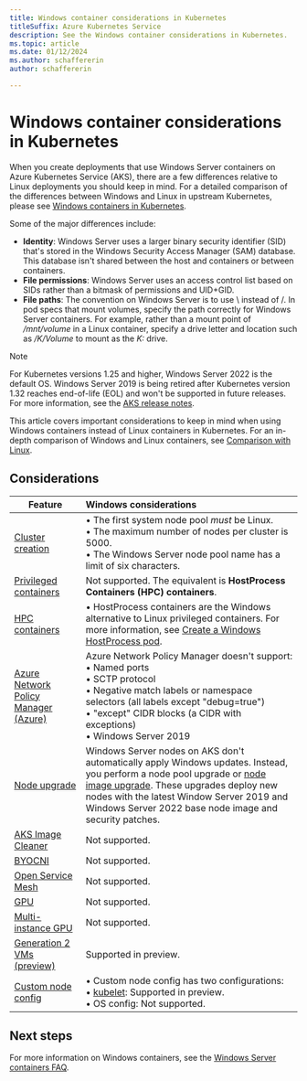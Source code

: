 ```yaml
---
title: Windows container considerations in Kubernetes
titleSuffix: Azure Kubernetes Service
description: See the Windows container considerations in Kubernetes.
ms.topic: article
ms.date: 01/12/2024
ms.author: schaffererin
author: schaffererin

---
```


# Windows container considerations in Kubernetes

When you create deployments that use Windows Server containers on Azure Kubernetes Service (AKS), there are a few differences relative to Linux deployments you should keep in mind. For a detailed comparison of the differences between Windows and Linux in upstream Kubernetes, please see [Windows containers in Kubernetes](https://kubernetes.io/docs/concepts/windows/intro/).

Some of the major differences include:

- **Identity**: Windows Server uses a larger binary security identifier (SID) that's stored in the Windows Security Access Manager (SAM) database. This database isn't shared between the host and containers or between containers.
- **File permissions**: Windows Server uses an access control list based on SIDs rather than a bitmask of permissions and UID+GID.
- **File paths**: The convention on Windows Server is to use \ instead of /. In pod specs that mount volumes, specify the path correctly for Windows Server containers. For example, rather than a mount point of */mnt/volume* in a Linux container, specify a drive letter and location such as */K/Volume* to mount as the *K:* drive.

> [!NOTE]
> For Kubernetes versions 1.25 and higher, Windows Server 2022 is the default OS. Windows Server 2019 is being retired after Kubernetes version 1.32 reaches end-of-life (EOL) and won't be supported in future releases. For more information, see the [AKS release notes][aks-release-notes].

This article covers important considerations to keep in mind when using Windows containers instead of Linux containers in Kubernetes. For an in-depth comparison of Windows and Linux containers, see [Comparison with Linux][comparison-with-linux].

## Considerations

| Feature | Windows considerations |
|-----------|:-----------|
| [Cluster creation][cluster-configuration] | • The first system node pool *must* be Linux.<br/> • The maximum number of nodes per cluster is 5000.<br/> • The Windows Server node pool name has a limit of six characters. |
| [Privileged containers][privileged-containers] | Not supported. The equivalent is **HostProcess Containers (HPC) containers**. |
| [HPC containers][hpc-containers] | • HostProcess containers are the Windows alternative to Linux privileged containers. For more information, see [Create a Windows HostProcess pod](https://kubernetes.io/docs/tasks/configure-pod-container/create-hostprocess-pod/). |
| [Azure Network Policy Manager (Azure)][azure-network-policy] | Azure Network Policy Manager doesn't support:<br/> • Named ports<br/> • SCTP protocol<br/> • Negative match labels or namespace selectors (all labels except "debug=true")<br/> • "except" CIDR blocks (a CIDR with exceptions)<br/> • Windows Server 2019<br/> |
| [Node upgrade][node-upgrade] | Windows Server nodes on AKS don't automatically apply Windows updates. Instead, you perform a node pool upgrade or [node image upgrade][node-image-upgrade]. These upgrades deploy new nodes with the latest Window Server 2019 and Windows Server 2022 base node image and security patches. |
| [AKS Image Cleaner][aks-image-cleaner] | Not supported. |
| [BYOCNI][byo-cni] | Not supported. |
| [Open Service Mesh][open-service-mesh] | Not supported. |
| [GPU][gpu] | Not supported. |
| [Multi-instance GPU][multi-instance-gpu] | Not supported. |
| [Generation 2 VMs (preview)][gen-2-vms] | Supported in preview. |
| [Custom node config][custom-node-config] | • Custom node config has two configurations:<br/> • [kubelet][custom-kubelet-parameters]: Supported in preview.<br/> • OS config: Not supported. |

## Next steps

For more information on Windows containers, see the [Windows Server containers FAQ][windows-server-containers-faq].

<!-- LINKS - external -->
[aks-release-notes]: https://github.com/Azure/AKS/releases
[comparison-with-linux]: https://kubernetes.io/docs/concepts/windows/intro/#compatibility-linux-similarities

<!-- LINKS - internal -->
[cluster-configuration]: quotas-skus-regions.md#cluster-configuration-presets-in-the-azure-portal
[privileged-containers]: use-windows-hpc.md#limitations
[hpc-containers]: use-windows-hpc.md#limitations
[node-upgrade]: ./manage-node-pools.md#upgrade-a-single-node-pool
[aks-image-cleaner]: image-cleaner.md#limitations
[windows-server-containers-faq]: windows-faq.md
[azure-network-policy]: use-network-policies.md#overview-of-network-policy
[node-image-upgrade]: node-image-upgrade.md
[byo-cni]: use-byo-cni.md
[open-service-mesh]: open-service-mesh-about.md
[gpu]: gpu-cluster.md
[multi-instance-gpu]: gpu-multi-instance.md
[gen-2-vms]: cluster-configuration.md#generation-2-virtual-machines
[custom-node-config]: custom-node-configuration.md
[custom-kubelet-parameters]: custom-node-configuration.md#kubelet-custom-configuration
